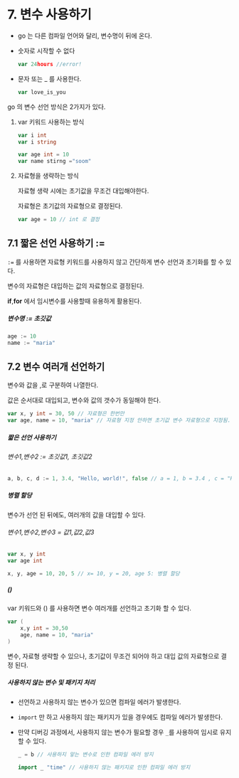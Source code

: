 # 7. 변수 사용하기

- go 는 다른 컴파일 언어와 달리, 변수명이 뒤에 온다.

- 숫자로 시작할 수 없다

  ```go
  var 24hours //error!
  ```

- 문자 또는 _ 를 사용한다.

  ```go
  var love_is_you
  ```

  

go 의 변수 선언 방식은 2가지가 있다.

1. var 키워드 사용하는 방식

   ```go
   var i int 
   var i string
   
   var age int = 10
   var name stirng ="soom"
   ```

2. 자료형을 생략하는 방식

   자료형 생략 시에는 초기값을 무조건 대입해야한다.

   자료형은 초기값의 자료형으로 결정된다.

   ```go
   var age = 10 // int 로 결정 
   ```



## 7.1 짧은 선언 사용하기 :=

`:=` 를 사용하면 자료형 키워드를 사용하지 않고 간단하게 변수 선언과 초기화를 할 수 있다.

변수의 자료형은 대입하는 값의 자료형으로 결정된다.

**if**,**for** 에서 임시변수를 사용할때 유용하게 활용된다.

##### 변수명 := 초깃값

```go
age := 10
name := "maria"
```



## 7.2 변수 여러개 선언하기

변수와 값을 ,로 구분하여 나열한다. 

값은 순서대로 대입되고, 변수와 값의 갯수가 동일해야 한다.

```go 
var x, y int = 30, 50 // 자료형은 한번만
var age, name = 10, "maria" // 자료형 지정 안하면 초기값 변수 자료형으로 지정됨.
```

##### 짧은 선언 사용하기

###### 변수1,변수2 := 초깃값1, 초깃값2

```go
a, b, c, d := 1, 3.4, "Hello, world!", false // a = 1, b = 3.4 , c = "Hello, world!" d = false
```

##### 병렬 할당 

변수가 선언 된 뒤에도, 여러개의 값을 대입할 수 있다.

###### 변수1,변수2,변수3 = 값1,값2,값3

```go
var x, y int 
var age int

x, y, age = 10, 20, 5 // x= 10, y = 20, age 5: 병렬 할당
```

##### ()

var 키워드와 () 를 사용하면 변수 여러개를 선언하고 초기화 할 수 있다.

```go
var (
	x,y	int = 30,50
	age, name = 10, "maria"
)
```

변수, 자료형 생략할 수 있으나, 초기값이 무조건 되어야 하고 대입 값의 자료형으로 결정 된다. 



##### 사용하지 않는 변수 및 패키지 처리

- 선언하고 사용하지 않는 변수가 있으면 컴파일 에러가 발생한다. 

- `import` 만 하고 사용하지 않는 패키지가 있을 경우에도 컴파일 에러가 발생한다.

- 만약 디버깅 과정에서, 사용하지 않는 변수가 필요할 경우 `_`를 사용하여 임시로 유지할 수 있다.

  ```go
  _ = b // 사용하지 앟는 변수로 인한 컴파일 에러 방지 
  
  import _ "time" // 사용하지 않는 패키지로 인한 컴파일 에러 방지 
  ```

  